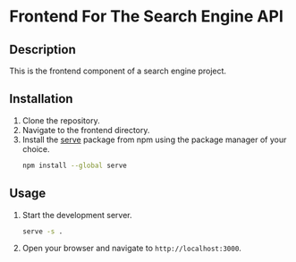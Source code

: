 # Frontend For The Search Engine API

## Description
This is the frontend component of a search engine project.

## Installation
1. Clone the repository.
2. Navigate to the frontend directory.
3. Install the [serve](https://www.npmjs.com/package/serve) package from npm using the package manager of your choice.
    ```bash
    npm install --global serve
    ```

## Usage
1. Start the development server.
    ```bash
    serve -s .
    ```
2. Open your browser and navigate to `http://localhost:3000`.
